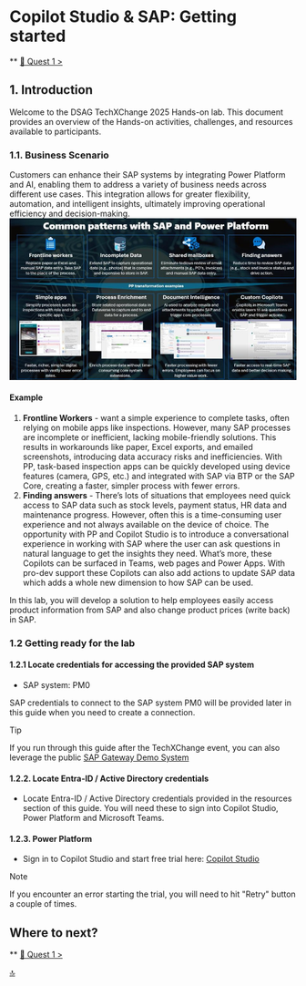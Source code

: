 # Copilot Studio & SAP: Getting started
** [🤖 Quest 1 >](student/Quest1.md)

## 1. Introduction
Welcome to the DSAG TechXChange 2025 Hands-on lab. This document provides an overview of the Hands-on activities, challenges, and resources available to participants.

### 1.1. Business Scenario
Customers can enhance their SAP systems by integrating Power Platform and AI, enabling them to address a variety of business needs across different use cases. This integration allows for greater flexibility, automation, and intelligent insights, ultimately improving operational efficiency and decision-making.
![Common Patterns](images/CommonPatternsWithSAPandPowerPlatform.jpg)
 
#### Example
1.	**Frontline Workers** - want a simple experience to complete tasks, often relying on mobile apps like inspections. However, many SAP processes are incomplete or inefficient, lacking mobile-friendly solutions. This results in workarounds like paper, Excel exports, and emailed screenshots, introducing data accuracy risks and inefficiencies. With PP, task-based inspection apps can be quickly developed using device features (camera, GPS, etc.) and integrated with SAP via BTP or the SAP Core, creating a faster, simpler process with fewer errors.
2.	**Finding answers** - There’s lots of situations that employees need quick access to SAP data such as stock levels, payment status, HR data and maintenance progress. However, often this is a time-consuming user experience and not always available on the device of choice. The opportunity with PP and Copilot Studio is to introduce a conversational experience in working with SAP where the user can ask questions in natural language to get the insights they need. What’s more, these Copilots can be surfaced in Teams, web pages and Power Apps. With pro-dev support these Copilots can also add actions to update SAP data which adds a whole new dimension to how SAP can be used.


In this lab, you will develop a solution to help employees easily access product information from SAP and also change product prices (write back) in SAP.

### 1.2 Getting ready for the lab
#### 1.2.1 Locate credentials for accessing the provided SAP system
* SAP system: PM0 

SAP credentials to connect to the SAP system PM0 will be provided later in this guide when you need to create a connection.

> [!Tip] 
> If you run through this guide after the TechXChange event, you can also leverage the public [SAP Gateway Demo System](https://developers.sap.com/tutorials/gateway-demo-signup.html) 

#### 1.2.2. Locate Entra-ID / Active Directory credentials
* Locate Entra-ID / Active Directory credentials provided in the resources section of this guide. You will need these to sign into Copilot Studio, Power Platform and Microsoft Teams.

#### 1.2.3. Power Platform
* Sign in to Copilot Studio and start free trial here:
[Copilot Studio](https://copilotstudio.microsoft.com/)

> [!Note]
> If you encounter an error starting the trial, you will need to hit "Retry" button a couple of times.
 


## Where to next?

** [🤖 Quest 1 >](student/Quest1.md)

[🔝](#)